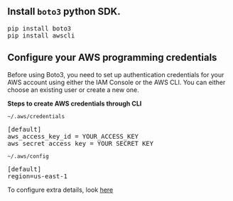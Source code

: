 ## Install `boto3` python SDK.
<pre>
pip install boto3
pip install awscli
</pre>

## Configure your AWS programming credentials
Before using Boto3, you need to set up authentication credentials for your AWS account using either the IAM Console or the AWS CLI. You can either choose an existing user or create a new one.

**Steps to create AWS credentials through CLI**

`~/.aws/credentials`

<pre>[default]
aws_access_key_id = YOUR_ACCESS_KEY
aws_secret_access_key = YOUR_SECRET_KEY
</pre>

`~/.aws/config`

<pre>
[default]
region=us-east-1
</pre>

To configure extra details, look <a href="https://boto3.amazonaws.com/v1/documentation/api/latest/guide/configuration.html#using-a-configuration-file">here</a>